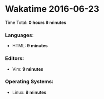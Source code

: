 # Wakatime 2016-06-23

Time Total: **0 hours 9 minutes**

### Languages:
- HTML: **9 minutes** 

### Editors:
- Vim: **9 minutes** 

### Operating Systems:
- Linux: **9 minutes** 

